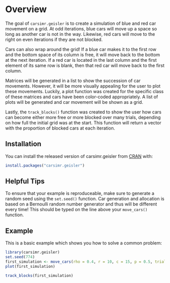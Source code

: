 
# Overview

<!-- badges: start -->
<!-- badges: end -->

The goal of `carsimr.geisler` is to create a simulation of blue and red car 
movement on a grid. At odd iterations, blue cars will move up a space so long as
another car is not in the way. Likewise, red cars will move to the right on even
iterations if they are not blocked. 

Cars can also wrap around the grid! If a blue car makes it to the first row and
the bottom space of its column is free, it will move back to the bottom at the 
next iteration. If a red car is located in the last column and the first element
of its same row is blank, then that red car will move back to the first column.

Matrices will be generated in a list to show the succession of car movements.
However, it will be more visually appealing for the user to plot these 
movements. Luckily, a plot function was created for the specific class of these
matrices and cars have been color-coded appropriately. A list of plots will be
generated and car movement will be shown as a grid.

Lastly, the `track_blocks()` function was created to show the user how cars can 
become either more free or more blocked over many trials, depending on how full
the initial grid was at the start. This function will return a vector with the
proportion of blocked cars at each iteration.

## Installation

You can install the released version of carsimr.geisler from [CRAN](https://CRAN.R-project.org) with:

``` r
install.packages("carsimr.geisler")
```

## Helpful Tips

To ensure that your example is reproduceable, make sure to generate a random 
seed using the `set.seed()` function. Car generation and allocation is based on
a Bernoulli random number generator and thus will be different every time! This 
should be typed on the line above your `move_cars()` function.

## Example

This is a basic example which shows you how to solve a common problem:

``` r
library(carsimr.geisler)
set.seed(774)
first_simulation <- move_cars(rho = 0.4, r = 10, c = 15, p = 0.5, trials = 10)
plot(first_simulation)

track_blocks(first_simulation)
```

